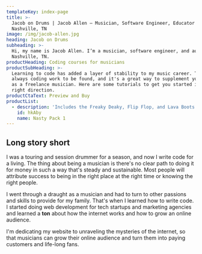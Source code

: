 ```yaml
---
templateKey: index-page
title: >-
  Jacob on Drums | Jacob Allen — Musician, Software Engineer, Educator from
  Nashville, TN
image: /img/jacob-allen.jpg
heading: Jacob on Drums
subheading: >-
  Hi, my name is Jacob Allen. I’m a musician, software engineer, and author from
  Nashville, TN.
productHeading: Coding courses for musicians
productSubHeading: >-
  Learning to code has added a layer of stability to my music career. There's
  always coding work to be found, and it's a great way to supplement your income
  as a freelance musician. Here are some tutorials to get you started in the
  right direction.
productCtaText: Preview and Buy
productList:
  - description: 'Includes the Freaky Deaky, Flip Flop, and Lava Boots loop packs.'
    id: hkAby
    name: Nasty Pack 1
---
```


## Long story short

I was a touring and session drummer for a season, and now I write code for a living. The thing about being a musician is there's no clear path to doing it for money in such a way that's steady and sustainable. Most people will attribute success to being in the right place at the right time or knowing the right people.

I went through a draught as a musician and had to turn to other passions and skills to provide for my family. That's when I learned how to write code. I started doing web development for tech startups and marketing agencies and learned a **ton** about how the internet works and how to grow an online audience.

I'm dedicating my website to unraveling the mysteries of the internet, so that musicians can grow their online audience and turn them into paying customers and life-long fans.
